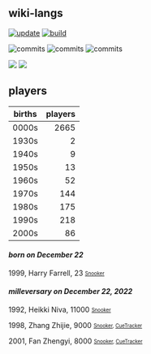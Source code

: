 ## wiki-langs
[![update](https://github.com/dreamerminsk/wiki-langs/actions/workflows/update-tables.yml/badge.svg)](https://github.com/dreamerminsk/wiki-langs/actions/workflows/update-tables.yml)
[![build](https://github.com/dreamerminsk/wiki-langs/actions/workflows/build.yml/badge.svg)](https://github.com/dreamerminsk/wiki-langs/actions/workflows/build.yml)

![commits](https://img.shields.io/github/commit-activity/y/dreamerminsk/wiki-langs)
![commits](https://img.shields.io/github/commit-activity/m/dreamerminsk/wiki-langs)
![commits](https://img.shields.io/github/commit-activity/w/dreamerminsk/wiki-langs)

![](https://img.shields.io/github/languages/code-size/dreamerminsk/wiki-langs)
![](https://img.shields.io/github/repo-size/dreamerminsk/wiki-langs)

## players
| births | players |
| :----: | ------: |
| 0000s | 2665 |
| 1930s | 2 |
| 1940s | 9 |
| 1950s | 13 |
| 1960s | 52 |
| 1970s | 144 |
| 1980s | 175 |
| 1990s | 218 |
| 2000s | 86 |

#### ***born on December 22***
1999, Harry Farrell, 23 <sub><sup>[Snooker](http://www.snooker.org/res/index.asp?player=2488)</sup></sub>


#### ***milleversary on December 22, 2022***
1992, Heikki Niva, 11000 <sub><sup>[Snooker](http://www.snooker.org/res/index.asp?player=2188)</sup></sub>

1998, Zhang Zhijie, 9000 <sub><sup>[Snooker](http://www.snooker.org/res/index.asp?player=1974), [CueTracker](http://cuetracker.net/Players/zhang-zhijie/)</sup></sub>

2001, Fan Zhengyi, 8000 <sub><sup>[Snooker](http://www.snooker.org/res/index.asp?player=1417), [CueTracker](http://cuetracker.net/Players/fan-zhengyi/)</sup></sub>



